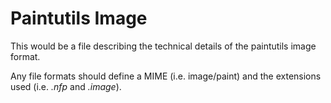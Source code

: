 # Paintutils Image

This would be a file describing the technical details of the paintutils image format.

Any file formats should define a MIME (i.e. image/paint) and the extensions used (i.e. *.nfp* and *.image*).